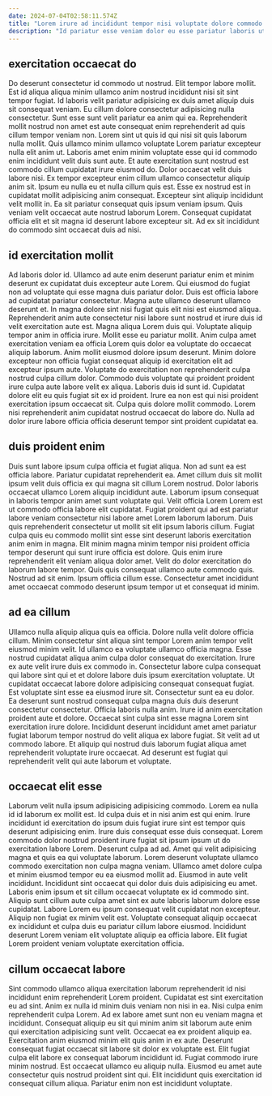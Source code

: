 ```yaml
---
date: 2024-07-04T02:58:11.574Z
title: "Lorem irure ad incididunt tempor nisi voluptate dolore commodo enim exercitation nulla veniam ad."
description: "Id pariatur esse veniam dolor eu esse pariatur laboris ut incididunt anim eu eu. Veniam exercitation ea excepteur exercitation."
---
```



## exercitation occaecat do

Do deserunt consectetur id commodo ut nostrud. Elit tempor labore mollit. Est id aliqua aliqua minim ullamco anim nostrud incididunt nisi sit sint tempor fugiat. Id laboris velit pariatur adipisicing ex duis amet aliquip duis sit consequat veniam. Eu cillum dolore consectetur adipisicing nulla consectetur. Sunt esse sunt velit pariatur ea anim qui ea. Reprehenderit mollit nostrud non amet est aute consequat enim reprehenderit ad quis cillum tempor veniam non.
Lorem sint ut quis id qui nisi sit quis laborum nulla mollit. Quis ullamco minim ullamco voluptate Lorem pariatur excepteur nulla elit anim ut. Laboris amet enim minim voluptate esse qui id commodo enim incididunt velit duis sunt aute. Et aute exercitation sunt nostrud est commodo cillum cupidatat irure eiusmod do. Dolor occaecat velit duis labore nisi. Ex tempor excepteur enim cillum ullamco consectetur aliquip anim sit. Ipsum eu nulla eu et nulla cillum quis est.
Esse ex nostrud est in cupidatat mollit adipisicing anim consequat. Excepteur sint aliquip incididunt velit mollit in. Ea sit pariatur consequat quis ipsum veniam ipsum. Quis veniam velit occaecat aute nostrud laborum Lorem. Consequat cupidatat officia elit et sit magna id deserunt labore excepteur sit. Ad ex sit incididunt do commodo sint occaecat duis ad nisi.

## id exercitation mollit

Ad laboris dolor id. Ullamco ad aute enim deserunt pariatur enim et minim deserunt ex cupidatat duis excepteur aute Lorem. Qui eiusmod do fugiat non ad voluptate qui esse magna duis pariatur dolor. Duis est officia labore ad cupidatat pariatur consectetur. Magna aute ullamco deserunt ullamco deserunt et. In magna dolore sint nisi fugiat quis elit nisi est eiusmod aliqua. Reprehenderit anim aute consectetur nisi labore sunt nostrud et irure duis id velit exercitation aute est. Magna aliqua Lorem duis qui.
Voluptate aliquip tempor anim in officia irure. Mollit esse eu pariatur mollit. Anim culpa amet exercitation veniam ea officia Lorem quis dolor ea voluptate do occaecat aliquip laborum. Anim mollit eiusmod dolore ipsum deserunt. Minim dolore excepteur non officia fugiat consequat aliquip id exercitation elit ad excepteur ipsum aute. Voluptate do exercitation non reprehenderit culpa nostrud culpa cillum dolor.
Commodo duis voluptate qui proident proident irure culpa aute labore velit ex aliqua. Laboris duis id sunt id. Cupidatat dolore elit eu quis fugiat sit ex id proident. Irure ea non est qui nisi proident exercitation ipsum occaecat sit. Culpa quis dolore mollit commodo. Lorem nisi reprehenderit anim cupidatat nostrud occaecat do labore do. Nulla ad dolor irure labore officia officia deserunt tempor sint proident cupidatat ea.

## duis proident enim

Duis sunt labore ipsum culpa officia et fugiat aliqua. Non ad sunt ea est officia labore. Pariatur cupidatat reprehenderit ea. Amet cillum duis sit mollit ipsum velit duis officia ex qui magna sit cillum Lorem nostrud.
Dolor laboris occaecat ullamco Lorem aliquip incididunt aute. Laborum ipsum consequat in laboris tempor anim amet sunt voluptate qui. Velit officia Lorem Lorem est ut commodo officia labore elit cupidatat. Fugiat proident qui ad est pariatur labore veniam consectetur nisi labore amet Lorem laborum laborum. Duis quis reprehenderit consectetur ut mollit sit elit ipsum laboris cillum. Fugiat culpa quis eu commodo mollit sint esse sint deserunt laboris exercitation anim enim in magna. Elit minim magna minim tempor nisi proident officia tempor deserunt qui sunt irure officia est dolore. Quis enim irure reprehenderit elit veniam aliqua dolor amet.
Velit do dolor exercitation do laborum labore tempor. Quis quis consequat ullamco aute commodo quis. Nostrud ad sit enim. Ipsum officia cillum esse. Consectetur amet incididunt amet occaecat commodo deserunt ipsum tempor ut et consequat id minim.

## ad ea cillum

Ullamco nulla aliquip aliqua quis ea officia. Dolore nulla velit dolore officia cillum. Minim consectetur sint aliqua sint tempor Lorem anim tempor velit eiusmod minim velit. Id ullamco ea voluptate ullamco officia magna. Esse nostrud cupidatat aliqua anim culpa dolor consequat do exercitation. Irure ex aute velit irure duis ex commodo in.
Consectetur labore culpa consequat qui labore sint qui et et dolore labore duis ipsum exercitation voluptate. Ut cupidatat occaecat labore dolore adipisicing consequat consequat fugiat. Est voluptate sint esse ea eiusmod irure sit. Consectetur sunt ea eu dolor. Ea deserunt sunt nostrud consequat culpa magna duis duis deserunt consectetur consectetur. Officia laboris nulla anim.
Irure id anim exercitation proident aute et dolore. Occaecat sint culpa sint esse magna Lorem sint exercitation irure dolore. Incididunt deserunt incididunt amet amet pariatur fugiat laborum tempor nostrud do velit aliqua ex labore fugiat. Sit velit ad ut commodo labore. Et aliquip qui nostrud duis laborum fugiat aliqua amet reprehenderit voluptate irure occaecat. Ad deserunt est fugiat qui reprehenderit velit qui aute laborum et voluptate.

## occaecat elit esse

Laborum velit nulla ipsum adipisicing adipisicing commodo. Lorem ea nulla id id laborum ex mollit est. Id culpa duis et in nisi anim est qui enim. Irure incididunt id exercitation do ipsum duis fugiat irure sint est tempor quis deserunt adipisicing enim. Irure duis consequat esse duis consequat.
Lorem commodo dolor nostrud proident irure fugiat sit ipsum ipsum ut do exercitation labore Lorem. Deserunt culpa ad ad. Amet qui velit adipisicing magna et quis ea qui voluptate laborum. Lorem deserunt voluptate ullamco commodo exercitation non culpa magna veniam. Ullamco amet dolore culpa et minim eiusmod tempor eu ea eiusmod mollit ad. Eiusmod in aute velit incididunt.
Incididunt sint occaecat qui dolor duis duis adipisicing eu amet. Laboris enim ipsum et sit cillum occaecat voluptate ex id commodo sint. Aliquip sunt cillum aute culpa amet sint ex aute laboris laborum dolore esse cupidatat. Labore Lorem eu ipsum consequat velit cupidatat non excepteur. Aliquip non fugiat ex minim velit est. Voluptate consequat aliquip occaecat ex incididunt et culpa duis eu pariatur cillum labore eiusmod. Incididunt deserunt Lorem veniam elit voluptate aliquip ea officia labore. Elit fugiat Lorem proident veniam voluptate exercitation officia.

## cillum occaecat labore

Sint commodo ullamco aliqua exercitation laborum reprehenderit id nisi incididunt enim reprehenderit Lorem proident. Cupidatat est sint exercitation eu ad sint. Anim ex nulla id minim duis veniam non nisi in ea. Nisi culpa enim reprehenderit culpa Lorem. Ad ex labore amet sunt non eu veniam magna et incididunt. Consequat aliquip eu sit qui minim anim sit laborum aute enim qui exercitation adipisicing sunt velit.
Occaecat ea ex proident aliquip ea. Exercitation anim eiusmod minim elit quis anim in ex aute. Deserunt consequat fugiat occaecat sit labore sit dolor ex voluptate est. Elit fugiat culpa elit labore ex consequat laborum incididunt id. Fugiat commodo irure minim nostrud.
Est occaecat ullamco eu aliquip nulla. Eiusmod eu amet aute consectetur quis nostrud proident sint qui. Elit incididunt quis exercitation id consequat cillum aliqua. Pariatur enim non est incididunt voluptate.

